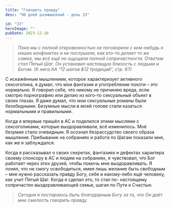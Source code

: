 ```yaml
---
title: "Говорить правду"
desc: "90 дней размышлений - день 33"

id: "33"
heroImage: ""
pubDate: 2023-12-10
---
```

> _Пока мы с полной откровенностью не поговорили с кем-нибудь о наших
> конфликтах и не послушали, как кто-то делает то же самое, мы всё ещё не
> ощущали полной сопричастности. Ответом стал Пятый Шаг. Он установил
> настоящую близость с людьми и Богом._ (К _нига АА “12 шагов &12 традиций”,
> стр. 67)_

С искажённым мышлением, которое характеризует активного сексоголика, я думал,
что мои фантазии и употребление похоти – это нормально. Я говорил себе, что
никому не причиняю вреда, если смотрю порнографию или делаю из кого-то
сексуальный объект в своих глазах. Я даже думал, что мои сексуальные романы
были безобидными. Безумные мысли в моей голове стали казаться нормальными и
правильными.

Когда я впервые пришёл в АС и поделился этими мыслями с сексоголиками, которые
выздоравливали, всё изменилось. Моё безумие стало очевидным. Я осознал
безрассудство своего образа мышления. Пребывание на собраниях и работа по
Шагам показали мне, как же я заблуждался.

Когда я рассказывал о своих секретах, фантазиях и дефектах характера своему
спонсору в АС и людям на собраниях, я чувствовал, что Бог работает через этих
друзей, чтобы помочь мне выздоравливать. Я понял, что не смогу освободиться,
имея лишь желание быть свободным – мне нужно рассказать правду Богу, себе и
какому-либо ещё человеку, как учит Пятый Шаг. Когда я сделал это, то стал по-
настоящему сопричастен выздоравливающей семье, шагая по Пути к Счастью.

> _Сегодня я постараюсь быть благодарным Богу за то, что Он даёт мне смелость
> говорить правду._

